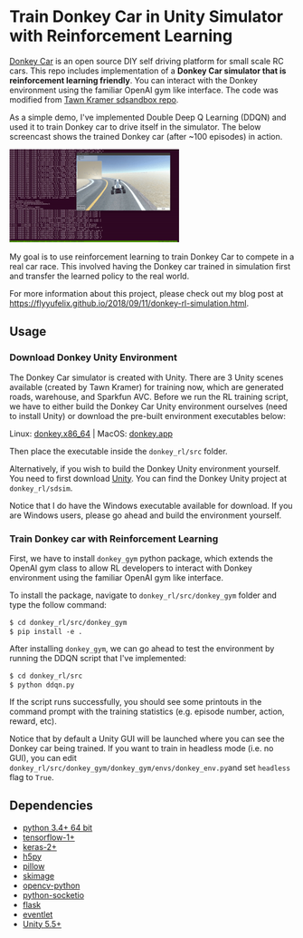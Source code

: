# Train Donkey Car in Unity Simulator with Reinforcement Learning

[Donkey Car](http://www.donkeycar.com) is an open source DIY self driving platform for small scale RC cars. This repo includes implementation of a **Donkey Car simulator that is reinforcement learning friendly**. You can interact with the Donkey environment using the familiar OpenAI gym like interface. The code was modified from [Tawn Kramer sdsandbox repo](https://github.com/tawnkramer/sdsandbox).

As a simple demo, I've implemented Double Deep Q Learning (DDQN) and used it to train Donkey car to drive itself in the simulator. The below screencast shows the trained Donkey car (after ~100 episodes) in action. 

<img src="/resources/ddqn_demo.gif" width="300">

My goal is to use reinforcement learning to train Donkey Car to compete in a real car race. This involved having the Donkey car trained in simulation first and transfer the learned policy to the real world. 

For more information about this project, please check out my blog post at
https://flyyufelix.github.io/2018/09/11/donkey-rl-simulation.html.

## Usage

### Download Donkey Unity Environment
The Donkey Car simulator is created with Unity. There are 3 Unity scenes available (created by Tawn Kramer) for training now, which are generated roads, warehouse, and Sparkfun AVC. Before we run the RL training script, we have to either build the Donkey Car Unity environment ourselves (need to install Unity) or download the pre-built environment executables below:

Linux: [donkey.x86_64](https://drive.google.com/file/d/1p5Sn27o7YJC2SUBatCfUSlt9t-8xatDw/view?usp=sharing) | MacOS: [donkey.app](https://drive.google.com/drive/folders/1qfFkxlBy-nST3qcJzSQboVpIquzPHmsL?usp=sharing)

Then place the executable inside the `donkey_rl/src` folder. 

Alternatively, if you wish to build the Donkey Unity environment yourself. You need to first download [Unity](https://store.unity.com/). You can find the Donkey Unity project at `donkey_rl/sdsim`. 

Notice that I do have the Windows executable available for download. If you are Windows users, please go ahead and build the environment yourself.

### Train Donkey car with Reinforcement Learning

First, we have to install `donkey_gym` python package, which extends the OpenAI gym class to allow RL developers to interact with Donkey environment using the familiar OpenAI gym like interface. 

To install the package, navigate to `donkey_rl/src/donkey_gym` folder and type the follow command:
```
$ cd donkey_rl/src/donkey_gym
$ pip install -e .
```

After installing `donkey_gym`, we can go ahead to test the environment by running the DDQN script that I've implemented:
```
$ cd donkey_rl/src
$ python ddqn.py
```
If the script runs successfully, you should see some printouts in the command prompt with the training statistics (e.g. episode number, action, reward, etc). 

Notice that by default a Unity GUI will be launched where you can see the Donkey car being trained. If you want to train in headless mode (i.e. no GUI), you can edit `donkey_rl/src/donkey_gym/donkey_gym/envs/donkey_env.py`and set `headless` flag to `True`.

## Dependencies

* [python 3.4+ 64 bit](https://www.python.org/)
* [tensorflow-1+](https://github.com/tensorflow/tensorflow)
* [keras-2+](https://github.com/fchollet/keras)
* [h5py](http://www.h5py.org/)
* [pillow](https://python-pillow.org/)
* [skimage](http://scikit-image.org/docs/dev/install.html)
* [opencv-python](https://pypi.org/project/opencv-python/)
* [python-socketio](https://pypi.python.org/pypi/python-socketio)
* [flask](https://pypi.python.org/pypi/Flask)
* [eventlet](https://pypi.python.org/pypi/eventlet)
* [Unity 5.5+](https://unity3d.com/get-unity/download)


